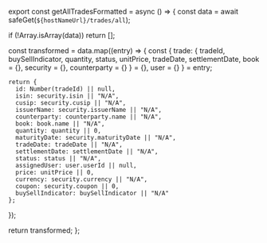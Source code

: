 export const getAllTradesFormatted = async () => {
  const data = await safeGet(`${hostNameUrl}/trades/all`);

  if (!Array.isArray(data)) return [];

  const transformed = data.map((entry) => {
    const {
      trade: {
        tradeId,
        buySellIndicator,
        quantity,
        status,
        unitPrice,
        tradeDate,
        settlementDate,
        book = {},
        security = {},
        counterparty = {}
      } = {},
      user = {}
    } = entry;

    return {
      id: Number(tradeId) || null,
      isin: security.isin || "N/A",
      cusip: security.cusip || "N/A",
      issuerName: security.issuerName || "N/A",
      counterparty: counterparty.name || "N/A",
      book: book.name || "N/A",
      quantity: quantity || 0,
      maturityDate: security.maturityDate || "N/A",
      tradeDate: tradeDate || "N/A",
      settlementDate: settlementDate || "N/A",
      status: status || "N/A",
      assignedUser: user.userId || null,
      price: unitPrice || 0,
      currency: security.currency || "N/A",
      coupon: security.coupon || 0,
      buySellIndicator: buySellIndicator || "N/A"
    };
  });

  return transformed;
};
